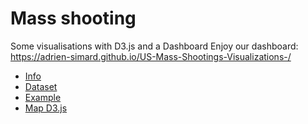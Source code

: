 # Mass shooting
Some visualisations with D3.js and a Dashboard
Enjoy our dashboard: https://adrien-simard.github.io/US-Mass-Shootings-Visualizations-/

- [Info](https://www.motherjones.com/politics/2012/12/mass-shootings-mother-jones-full-data/)
- [Dataset](https://docs.google.com/spreadsheets/d/1b9o6uDO18sLxBqPwl_Gh9bnhW-ev_dABH83M5Vb5L8o)
- [Example](https://rstudio-pubs-static.s3.amazonaws.com/383516_df60fde7bead48f29cd2ce7799a3eab9.html)
- [Map D3.js](http://bl.ocks.org/michellechandra/0b2ce4923dc9b5809922#stateslived.csv)
